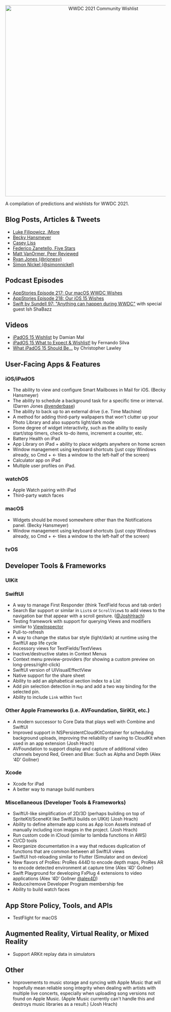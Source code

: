 <p align="center"><img src="https://github.com/bhansmeyer/WWDC-2021-Community-Wishlist/blob/main/wishlist_header.jpg?raw=true" width="600" alt="WWDC 2021 Community Wishlist"></p>

A compilation of predictions and wishlists for WWDC 2021.

## Blog Posts, Articles & Tweets
- [Luke Filipowicz, iMore](https://www.imore.com/these-are-features-i-want-see-watchos-8)
- [Becky Hansmeyer](https://beckyhansmeyer.com/2021/05/12/wishes-for-wwdc-2021/)
- [Casey Liss](https://www.caseyliss.com/2021/5/11/wwdc-wishes)
- [Federico Zanetello, Five Stars](https://www.fivestars.blog/articles/wwdc21-wishlist/)
- [Matt VanOrmer, Peer Reviewed](https://www.peerreviewed.io/blog/2021/5/4/my-hope-filled-wish-list-for-wwdc-2021)
- [Ryan Jones (@rjonesy)](https://twitter.com/rjonesy/status/1391079898077437954)
- [Simon Nickel (@simonnickel)](https://twitter.com/simonnickel/status/1352206945927761921?s=20)

## Podcast Episodes
- [AppStories Episode 217: Our macOS WWDC Wishes](https://appstories.net/episodes/217/)
- [AppStories Episode 218: Our iOS 15 Wishes](https://appstories.net/episodes/218/)
- [Swift by Sundell 97: "Anything can happen during WWDC"](https://www.swiftbysundell.com/podcast/97/) with special guest Ish ShaBazz

## Videos
- [iPadOS 15 Wishlist](https://www.youtube.com/watch?v=eU28EhV66bI) by Damian Mal
- [iPadOS 15 What to Expect & Wishlist!](https://www.youtube.com/watch?v=kW4S8pKM_jM&t=2s) by Fernando Silva
- [What iPadOS 15 Should Be...](https://www.youtube.com/watch?v=RvZU0fXbr3Y) by Christopher Lawley

## User-Facing Apps & Features

### iOS/iPadOS
- The ability to view and configure Smart Mailboxes in Mail for iOS. (Becky Hansmeyer)
- The ability to schedule a background task for a specific time or interval. (Darren Jones [@venderbase](https://twitter.com/venderbase))
- The ability to back up to an external drive (i.e. Time Machine)
- A method for adding third-party wallpapers that won't clutter up your Photo Library and also supports light/dark mode
- Some degree of widget interactivity, such as the ability to easily start/stop timers, check to-do items, increment a counter, etc.
- Battery Health on iPad
- App Library on iPad + ability to place widgets anywhere on home screen
- Window management using keyboard shortcuts (just copy Windows already, so Cmd + <- tiles a window to the left-half of the screen)
- Calculator app on iPad
- Multiple user profiles on iPad.

### watchOS
- Apple Watch pairing with iPad
- Third-party watch faces

### macOS
- Widgets should be moved somewhere other than the Notifications panel. (Becky Hansmeyer)
- Window management using keyboard shortcuts (just copy Windows already, so Cmd + <- tiles a window to the left-half of the screen)

### tvOS

## Developer Tools & Frameworks

### UIKit

### SwiftUI
- A way to manage First Responder (think TextField focus and tab order)
- Search Bar support or similar in `List`s or `ScrollView`s to add views to the navigation bar that appear with a scroll gesture. ([@JoshHrach](https://twitter.com/JoshHrach))
- Testing framework with support for querying Views and modifiers similar to [ViewInspector](https://github.com/nalexn/ViewInspector)
- Pull-to-refresh
- A way to change the status bar style (light/dark) at runtime using the SwiftUI app life cycle
- Accessory views for TextFields/TextViews
- Inactive/destructive states in Context Menus
- Context menu preview-providers (for showing a custom preview on long-press/right-click)
- SwiftUI version of UIVisualEffectView
- Native support for the share sheet
- Ability to add an alphabetical section index to a List
- Add pin selection detection in `Map` and add a two way binding for the selected pin.
- Ability to include `Link` within `Text`

### Other Apple Frameworks (i.e. AVFoundation, SiriKit, etc.)
- A modern successor to Core Data that plays well with Combine and SwiftUI
- Improved support in NSPersistentCloudKitContainer for scheduling background uploads, improving the reliability of saving to CloudKit when used in an app extension (Josh Hrach)
- AVFoundation to support display and capture of additional video channels beyond Red, Green and Blue: Such as Alpha and Depth (Alex ‘4D’ Gollner)

### Xcode
- Xcode for iPad
- A better way to manage build numbers

### Miscellaneous (Developer Tools & Frameworks)
- SwiftUI-like simplification of 2D/3D (perhaps building on top of SpriteKit/SceneKit like SwiftUI builds on UIKit) (Josh Hrach)
- Ability to define alternate app icons as App Icon Assets instead of manually including icon images in the project. (Josh Hrach)
- Run custom code in iCloud (similar to lambda functions in AWS)
- CI/CD tools
- Reorganize documentation in a way that reduces duplication of functions that are common between all SwiftUI views
- SwiftUI hot-reloading similar to Flutter (Simulator and on device)
- New flavors of ProRes: ProRes 444D to encode depth maps, ProRes AR to encode detected environment at capture time (Alex ‘4D’ Gollner)
- Swift Playground for developing FxPlug 4 extensions to video applications (Alex ‘4D’ Gollner [@alex4D](https://twitter.com/alex4D))
- Reduce/remove Developer Program membership fee
- Ability to build watch faces

## App Store Policy, Tools, and APIs
- TestFlight for macOS

## Augmented Reality, Virtual Reality, or Mixed Reality
- Support ARKit replay data in simulators

## Other
- Improvements to music storage and syncing with Apple Music that will hopefully mean reliable song integrity when dealing with artists with multiple live concerts, especially when uploading song versions not found on Apple Music. (Apple Music currently can't handle this and destroys music libraries as a result.) (Josh Hrach)
